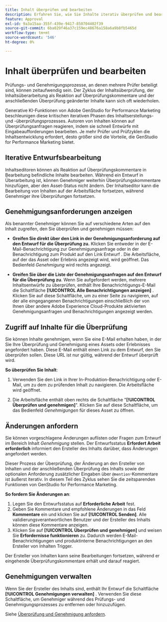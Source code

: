 ```yaml
---
title: Inhalt überprüfen und bearbeiten
description: Erfahren Sie, wie Sie Inhalte iterativ überprüfen und bearbeiten können.
feature: Approval
exl-id: 9a3a15aa-355f-439e-9417-850704402f39
source-git-commit: 6ba029f46a37c159ec48676a158a6a9b8fb5465d
workflow-type: tm+mt
source-wordcount: '546'
ht-degree: 0%

---
```


# Inhalt überprüfen und bearbeiten

Prüfungs- und Genehmigungsprozesse, an denen mehrere Prüfer beteiligt sind, können zeitaufwendig sein. Der Zyklus der Inhaltsüberprüfung, der Inhaltsüberarbeitung als Reaktion auf Überprüfungskommentare und der anschließenden Überprüfung geänderter Inhalte kann sich oft wiederholen.

Generative KI-Funktionen von Adobe GenStudio for Performance Marketing beschleunigen diese kritischen iterativen Phasen des Inhaltserstellungs- und -überprüfungsprozesses. Autoren von Inhalten können auf Überprüfungsanfragen reagieren, indem sie schnell Entwürfe mit Eingabeaufforderungen bearbeiten. Je mehr Prüfer und Prüfzyklen die Inhaltsentwicklung erfordert, desto größer sind die Vorteile, die GenStudio for Performance Marketing bietet.

## Iterative Entwurfsbearbeitung

Inhaltseditoren können als Reaktion auf Überprüfungskommentare in Bearbeitung befindliche Inhalte bearbeiten. Während ein Entwurf in Überarbeitung ist, können Genehmiger weiterhin Überprüfungskommentare hinzufügen, aber den Asset-Status nicht ändern. Der Inhaltseditor kann die Bearbeitung von Inhalten auf der Arbeitsfläche fortsetzen, während Genehmiger ihre Überprüfungen fortsetzen.

## Genehmigungsanforderungen anzeigen

Als benannter Genehmiger können Sie auf verschiedene Arten auf den Inhalt zugreifen, den Sie überprüfen und genehmigen müssen:

* **Greifen Sie direkt über den Link in der Genehmigungsanforderung auf den Entwurf für die Überprüfung zu.** Klicken Sie entweder in der E-Mail-Benachrichtigung zur Genehmigungsanfrage oder in der Benachrichtigung zum Produkt auf den Link Entwurf .  Die Arbeitsfläche, auf der das Asset oder Erlebnis angezeigt wird, wird geöffnet. Das Bedienfeld _Genehmigung_ wird rechts angezeigt.

* **Greifen Sie über die Liste der Genehmigungsanfragen auf den Entwurf für die Überprüfung zu**. Wenn Sie aufgefordert werden, mehrere Inhaltsentwürfe zu überprüfen, enthält Ihre Benachrichtigungs-E-Mail die Schaltfläche **[!UICONTROL Alle Benachrichtigungen anzeigen]** . Klicken Sie auf diese Schaltfläche, um zu einer Seite zu navigieren, auf der alle eingegangenen Benachrichtigungen einschließlich der von Ihnen über andere Adobe Experience Cloud-Produkte aktivierten Genehmigungsanfragen und Benachrichtigungen angezeigt werden.

## Zugriff auf Inhalte für die Überprüfung

Sie können Inhalte genehmigen, wenn Sie eine E-Mail erhalten haben, in der Sie Ihre Überprüfung und Genehmigung eines Assets oder Erlebnisses angefordert haben. Diese E-Mail enthält einen Link zu dem Entwurf, den Sie überprüfen sollen. Diese URL ist nur gültig, während der Entwurf überprüft wird.

**So überprüfen Sie Inhalt**:

1. Verwenden Sie den Link in Ihrer In-Produktion-Benachrichtigung oder E-Mail, um zu dem zu prüfenden Inhalt zu navigieren. Die Arbeitsfläche wird geöffnet.

1. Die Arbeitsfläche enthält oben rechts die Schaltfläche &quot;**[!UICONTROL Überprüfen und genehmigen]**&quot;. Klicken Sie auf diese Schaltfläche, um das Bedienfeld _Genehmigungen_ für dieses Asset zu öffnen.

## Änderungen anfordern

Sie können vorgeschlagene Änderungen auflisten oder Fragen zum Entwurf im Bereich Inhalt _Genehmigung_ stellen. Der Entwurfsstatus **Erfordert Arbeit erforderlich** informiert den Ersteller des Inhalts darüber, dass Änderungen angefordert werden.

Dieser Prozess der Überprüfung, der Änderung an den Ersteller von Inhalten und der anschließenden Überprüfung des Inhalts sowie der optionalen Anforderung zusätzlicher Eingaben über `@mention`-Kommentare ist äußerst iterativ. In diesem Teil des Zyklus sehen Sie die zeitsparenden Funktionen von GenStudio for Performance Marketing.

**So fordern Sie Änderungen an**:

1. Legen Sie den Entwurfsstatus auf **Erforderliche Arbeit** fest.
1. Geben Sie Kommentare und empfohlene Änderungen in das Feld **Kommentare** ein und klicken Sie auf **[!UICONTROL Senden]**. Alle validierungsverantwortlichen Benutzer und der Ersteller des Inhalts können diese Kommentare anzeigen.
1. Klicken Sie auf **[!UICONTROL Überprüfen und genehmigen]** und weisen Sie **Erfordernisse funktionieren** zu. Dadurch werden E-Mail-Benachrichtigungen und produktinterne Benachrichtigungen an den Ersteller von Inhalten Trigger.

Der Ersteller von Inhalten kann seine Bearbeitungen fortsetzen, während er eingehende Überprüfungskommentare erhält und darauf reagiert.

## Genehmigungen verwalten

Wenn Sie der Ersteller des Inhalts sind, enthält Ihr Entwurf die Schaltfläche **[!UICONTROL Genehmigungen verwalten]** . Verwenden Sie diese Schaltfläche, um Genehmiger während des Prüfungs- und Genehmigungsprozesses zu entfernen oder hinzuzufügen.

Siehe [Überprüfung und Genehmigung anfordern](./request-review.md).
